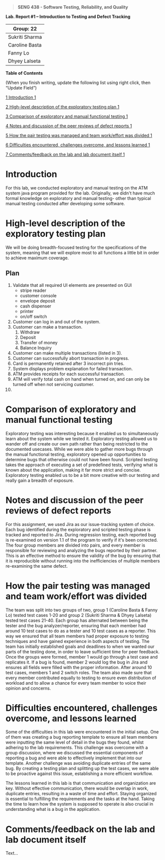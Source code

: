 >   **SENG 438 - Software Testing, Reliability, and Quality**

**Lab. Report \#1 – Introduction to Testing and Defect Tracking**

| Group: 22      |
|-----------------|
| Sukriti Sharma               |   
| Caroline Basta              |   
| Fanny Lo               |   
| Dhyey Lalseta                |   


**Table of Contents**

(When you finish writing, update the following list using right click, then
“Update Field”)

[1 Introduction	1](#_Toc439194677)

[2 High-level description of the exploratory testing plan	1](#_Toc439194678)

[3 Comparison of exploratory and manual functional testing	1](#_Toc439194679)

[4 Notes and discussion of the peer reviews of defect reports	1](#_Toc439194680)

[5 How the pair testing was managed and team work/effort was
divided	1](#_Toc439194681)

[6 Difficulties encountered, challenges overcome, and lessons
learned	1](#_Toc439194682)

[7 Comments/feedback on the lab and lab document itself	1](#_Toc439194683)

# Introduction

For this lab, we conducted exploratory and manual testing on the ATM system java program provided for the lab. Originally, we didn't have much formal knowledge on exploratory and manual testing- other than typical manual testing conducted after developing some software.

# High-level description of the exploratory testing plan

We will be doing breadth-focused testing for the specifications of the system, meaning that we will explore most to all functions a little bit in order to achieve maximum coverage.

## Plan
1. Validate that all required UI elements are presented on GUI
    - stripe reader
    - customer console
    - envelope deposit
    - cash dispenser
    - printer
    - on/off switch
2. Customer can log in and out of the system.
3. Customer can make a transaction.
    1. Withdraw
    2. Deposit
    3. Transfer of money
    4. Balance Inquiry
4. Customer can make multiple transactions (listed in 3).
5. Customer can successfully abort transaction in progress.
6. Card is permanently retained after 3 incorrect pin tries.
7. System displays problem explanation for failed transaction.
8. ATM provides receipts for each successful transaction.
9. ATM will verify total cash on hand when turned on, and can only be turned off when not servicing customer.
10. 
# Comparison of exploratory and manual functional testing
Exploratory testing was interesting because it enabled us to simultaneously learn about the system while we tested it. Exploratory testing allowed us to wander off and create our own path rather than being restricted to the documented usecases. While we were able to gather more bugs through the manual functional testing, exploratory opened up opportunities to determine bugs that otherwise could not have been found. Scripted testing takes the approach of executing a set of predefined tests, verifying what is known about the application, making it far more strict and concise. Exploratory testing enabled us to be a bit more creative with our testing and really gain a breadth of exposure.

# Notes and discussion of the peer reviews of defect reports

For this assignment, we used Jira as our issue-tracking system of choice. Each bug identified during the exploratory and scripted testing phase is tracked and reported to Jira. During regression testing, each reported bug is re-examined on version 1.1 of the program to verify if it's been corrected. The four group members are divided into pairs, and every member is responsible for reviewing and analyzing the bugs reported by their partner. This is an effective method to ensure the validity of the bug by ensuring that it is reproducible without running into the inefficiencies of multiple members re-examining the same defect.

# How the pair testing was managed and team work/effort was divided 

The team was split into two groups of two, group 1 (Caroline Basta & Fanny Lo) tested test cases 1-20 and group 2 (Sukriti Sharma & Dhyey Lalseta) tested test cases 21-40. Each group has alternated between being the tester and the bug analyzer/reporter, ensuring that each member had around 10 test cases to do as a tester and 10 test cases as a reporter. This way we ensured that all team members had proper exposure to testing techniques and have gained experience in both aspects of testing. The team has initially established goals and deadlines to when we wanted our parts of the testing done, in order to leave sufficient time for peer feedback. Once the groups were formed, member 1 would go through a test case and replicates it. If a bug is found, member 2 would log the bug in Jira and ensures all fields were filled with the proper information. After around 10 test cases, members 1 and 2 switch roles. The team also made sure that every member contributed equally to testing to ensure even distribution of workload and to allow a chance for every team member to voice their opinion and concerns.

# Difficulties encountered, challenges overcome, and lessons learned

 Some of the difficulties in this lab were encountered in the initial setup. One of them was creating a bug reporting template to ensure all team members were inputting the same level of detail in the bugs they found, whilst adhering to the lab requirements. This challenge was overcome with a group discussion, where we discussed the essential components of reporting a bug and were able to effectively implement that into our template. Another challenge was avoiding duplicate entries of the same bug. By creating a testing plan and splitting up the test cases, we were able to be proactive against this issue, establishing a more efficient workflow. 

The lessons learned in this lab is that communication and organization are key. Without effective communication, there would be overlap in work, duplicate entries, resulting in a waste of time and effort. Staying organized is essential to fulfilling the requirements and the tasks at the hand. Taking the time to learn how the system is supposed to operate is also crucial in understanding what is a bug in the application.

# Comments/feedback on the lab and lab document itself

Text…
